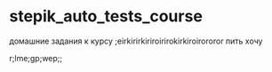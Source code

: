 # stepik_auto_tests_course
домашние задания к курсу
;eirkirirkiriroirirokirkiroirororor
пить хочу

r;lme;gp;wep;;
